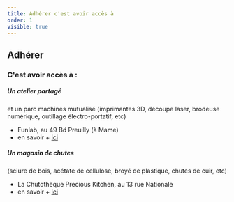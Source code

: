 ```yaml
---
title: Adhérer c'est avoir accès à
order: 1
visible: true
---
```

## Adhérer 
### C'est avoir accès à :
##### Un atelier partagé 
et un parc machines mutualisé  (imprimantes 3D, découpe laser, brodeuse numérique, outillage électro-portatif, etc)
* Funlab, au 49 Bd Preuilly (à Mame)
* en savoir + [ici](https://lafun.fr/activites/funlab/)

##### Un magasin de chutes 
(sciure de bois, acétate de cellulose, broyé de plastique, chutes de cuir, etc)
* La Chutothèque Precious Kitchen, au 13 rue Nationale 
* en savoir + [ici](https://www.instagram.com/preciouskitchen_/)